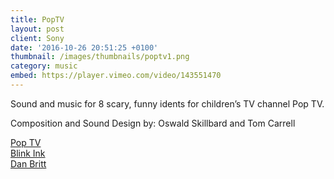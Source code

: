 ```yaml
---
title: PopTV
layout: post
client: Sony
date: '2016-10-26 20:51:25 +0100'
thumbnail: /images/thumbnails/poptv1.png
category: music
embed: https://player.vimeo.com/video/143551470
---
```


Sound and music for 8 scary, funny idents for children’s TV channel Pop TV.

Composition and Sound Design by: Oswald Skillbard and Tom Carrell

[Pop TV](http://www.popfun.co.uk/)  
[Blink Ink](http://blinkink.co.uk/)  
[Dan Britt](http://www.danielbritt.co.uk/)
